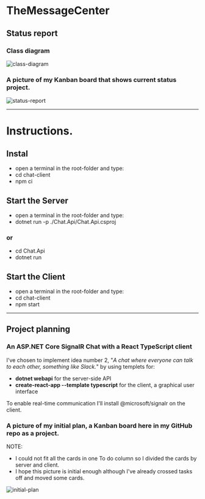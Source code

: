 # TheMessageCenter
## Status report
### Class diagram
![class-diagram](https://user-images.githubusercontent.com/70144040/138439774-9c1d0f4f-b5d7-415e-ba0c-b46639f02d3b.png)
### A picture of my Kanban board that shows current status project.
![status-report](https://user-images.githubusercontent.com/70144040/138476665-0cd098df-d3f2-4686-9455-3b144cf6bf12.png)
________________________________________________________________________________________________________________________________________________________________________________
# Instructions. 
## Instal
* open a terminal in the root-folder and type:
* cd chat-client 
* npm ci
## Start the Server
* open a terminal in the root-folder and type:
* dotnet run -p ./Chat.Api/Chat.Api.csproj
### or
* cd Chat.Api 
* dotnet run
## Start the Client
* open a terminal in the root-folder and type:
* cd chat-client 
* npm start
________________________________________________________________________________________________________________________________________________________________________________
## Project planning
### An ASP.NET Core SignalR Chat with a React TypeScript client
I've chosen to implement idea number 2, "*A chat where everyone can talk to each other, something like Slack.*" by using templets for:
* **dotnet webapi** for the server-side API
* **create-react-app --template typescript** for the client, a graphical user interface

To enable real-time communication I'll install @microsoft/signalr on the client.

### A picture of my initial plan, a Kanban board here in my GitHub repo as a project.
NOTE:
* I could not fit all the cards in one To do column so I divided the cards by server and client. 
* I hope this picture is initial enough although I've already crossed tasks off and moved some cards.


![initial-plan](https://user-images.githubusercontent.com/70144040/137262637-d2b77ea0-74af-41e6-ba27-01fe7db7ff4c.png)



